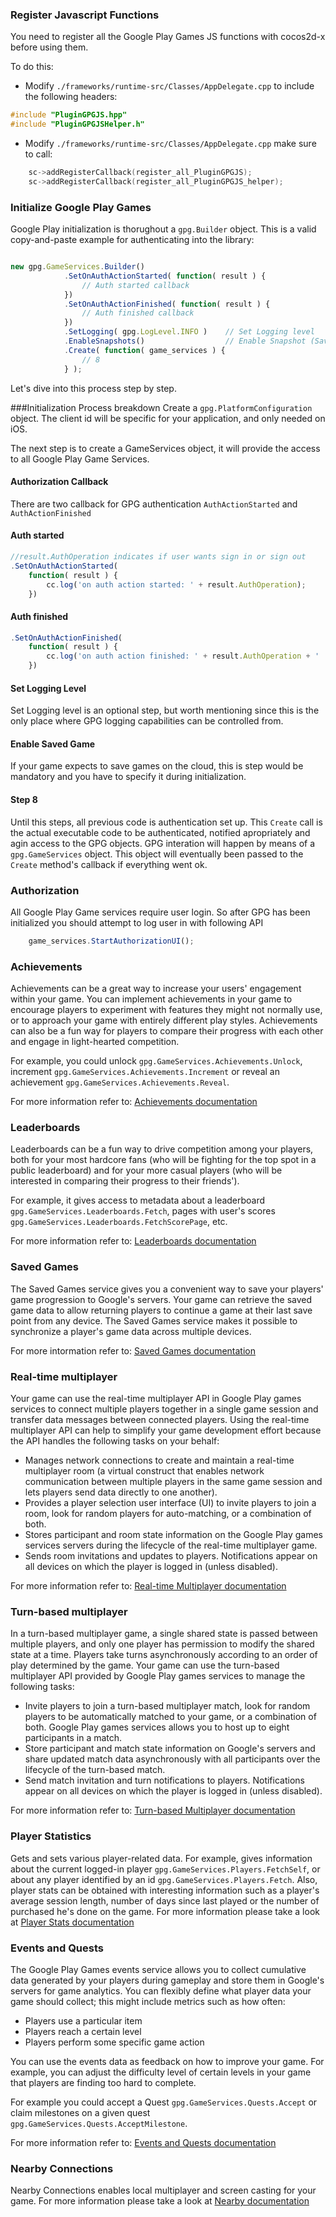 
### Register Javascript Functions
You need to register all the Google Play Games JS functions with cocos2d-x before using them.

To do this:
* Modify `./frameworks/runtime-src/Classes/AppDelegate.cpp` to include the following headers:
```cpp
#include "PluginGPGJS.hpp"
#include "PluginGPGJSHelper.h"
```

* Modify `./frameworks/runtime-src/Classes/AppDelegate.cpp` make sure to call:
```cpp
    sc->addRegisterCallback(register_all_PluginGPGJS);
    sc->addRegisterCallback(register_all_PluginGPGJS_helper);
```

### Initialize Google Play Games
Google Play initialization is thorughout a `gpg.Builder` object.
This is a valid copy-and-paste example for authenticating into the library:

```javascript

new gpg.GameServices.Builder()
            .SetOnAuthActionStarted( function( result ) {
                // Auth started callback
            })
            .SetOnAuthActionFinished( function( result ) {
                // Auth finished callback
            })
            .SetLogging( gpg.LogLevel.INFO )	// Set Logging level
            .EnableSnapshots()					// Enable Snapshot (Saved Game) functionailty
            .Create( function( game_services ) {
                // 8
            } );
```

Let's dive into this process step by step.

###Initialization Process breakdown
Create a `gpg.PlatformConfiguration` object. The client id will be specific for your application, and only needed on iOS.

The next step is to create a GameServices object, it will provide the access to all Google Play Game Services.


#### Authorization Callback
There are two callback for GPG authentication `AuthActionStarted` and `AuthActionFinished`

#### Auth started

```javascript
//result.AuthOperation indicates if user wants sign in or sign out
.SetOnAuthActionStarted(
    function( result ) {
        cc.log('on auth action started: ' + result.AuthOperation);
    })
```

#### Auth finished

```javascript
.SetOnAuthActionFinished(
    function( result ) {
        cc.log('on auth action finished: ' + result.AuthOperation + ' ' + result.AuthStatus);
    })
```

#### Set Logging Level
Set Logging level is an optional step, but worth mentioning since this is the only place where GPG logging capabilities can be controlled from.


#### Enable Saved Game
If your game expects to save games on the cloud, this is step would be mandatory and you have to specify it during initialization.

#### Step 8
Until this steps, all previous code is authentication set up.
This `Create` call is the actual executable code to be authenticated, notified apropriately and agin access to the GPG objects.
GPG interation will happen by means of a `gpg.GameServices` object. This object will eventually been passed to the `Create` method's callback if everything went ok.

### Authorization

All Google Play Game services require user login. So after GPG has been initialized you should attempt to log user in with following API

```javascript
	game_services.StartAuthorizationUI();
```

### Achievements

Achievements can be a great way to increase your users' engagement within your game. You can implement achievements in your game to encourage players to experiment with features they might not normally use, or to approach your game with entirely different play styles. Achievements can also be a fun way for players to compare their progress with each other and engage in light-hearted competition.

For example, you could unlock `gpg.GameServices.Achievements.Unlock`, increment `gpg.GameServices.Achievements.Increment` or reveal an achievement `gpg.GameServices.Achievements.Reveal`.

For more information refer to: [Achievements documentation](https://developers.google.com/games/services/common/concepts/achievements)

### Leaderboards

Leaderboards can be a fun way to drive competition among your players, both for your most hardcore fans (who will be fighting for the top spot in a public leaderboard) and for your more casual players (who will be interested in comparing their progress to their friends').

For example, it gives access to metadata about a leaderboard `gpg.GameServices.Leaderboards.Fetch`, pages with user's scores `gpg.GameServices.Leaderboards.FetchScorePage`, etc.

For more information refer to: [Leaderboards documentation](https://developers.google.com/games/services/common/concepts/leaderboards)

### Saved Games

The Saved Games service gives you a convenient way to save your players' game progression to Google's servers. Your game can retrieve the saved game data to allow returning players to continue a game at their last save point from any device.
The Saved Games service makes it possible to synchronize a player's game data across multiple devices.

For more intormation refer to: [Saved Games documentation](https://developers.google.com/games/services/common/concepts/savedgames)

### Real-time multiplayer

Your game can use the real-time multiplayer API in Google Play games services to connect multiple players together in a single game session and transfer data messages between connected players. Using the real-time multiplayer API can help to simplify your game development effort because the API handles the following tasks on your behalf:

+ Manages network connections to create and maintain a real-time multiplayer room (a virtual construct that enables network communication between multiple players in the same game session and lets players send data directly to one another).
+ Provides a player selection user interface (UI) to invite players to join a room, look for random players for auto-matching, or a combination of both.
+ Stores participant and room state information on the Google Play games services servers during the lifecycle of the real-time multiplayer game.
+ Sends room invitations and updates to players. Notifications appear on all devices on which the player is logged in (unless disabled).

For more information refer to: [Real-time Multiplayer documentation](https://developers.google.com/games/services/common/concepts/realtimeMultiplayer)

### Turn-based multiplayer

In a turn-based multiplayer game, a single shared state is passed between multiple players, and only one player has permission to modify the shared state at a time. Players take turns asynchronously according to an order of play determined by the game. Your game can use the turn-based multiplayer API provided by Google Play games services to manage the following tasks:

+ Invite players to join a turn-based multiplayer match, look for random players to be automatically matched to your game, or a combination of both. Google Play games services allows you to host up to eight participants in a match.
+ Store participant and match state information on Google's servers and share updated match data asynchronously with all participants over the lifecycle of the turn-based match.
+ Send match invitation and turn notifications to players. Notifications appear on all devices on which the player is logged in (unless disabled).

For more information refer to: [Turn-based Multiplayer documentation](https://developers.google.com/games/services/common/concepts/turnbasedMultiplayer)

### Player Statistics

Gets and sets various player-related data.
For example, gives information about the current logged-in player `gpg.GameServices.Players.FetchSelf`, or about any player identified by an id `gpg.GameServices.Players.Fetch`.
Also, player stats can be obtained with interesting information such as a player's average session length, number of days since last played or the number of purchased he's done on the game. For more information please take a look at [Player Stats documentation](https://developers.google.com/games/services/cpp/stats) 


### Events and Quests

The Google Play Games events service allows you to collect cumulative data generated by your players during gameplay and store them in Google's servers for game analytics. You can flexibly define what player data your game should collect; this might include metrics such as how often:

+ Players use a particular item
+ Players reach a certain level
+ Players perform some specific game action

You can use the events data as feedback on how to improve your game. For example, you can adjust the difficulty level of certain levels in your game that players are finding too hard to complete.

For example you could accept a Quest `gpg.GameServices.Quests.Accept` or claim milestones on a given quest `gpg.GameServices.Quests.AcceptMilestone`.

For more information refer to: [Events and Quests documentation](https://developers.google.com/games/services/common/concepts/quests)

### Nearby Connections
Nearby Connections enables local multiplayer and screen casting for your game. For more information please take a look at [Nearby documentation](https://developers.google.com/games/services/cpp/nearby)
